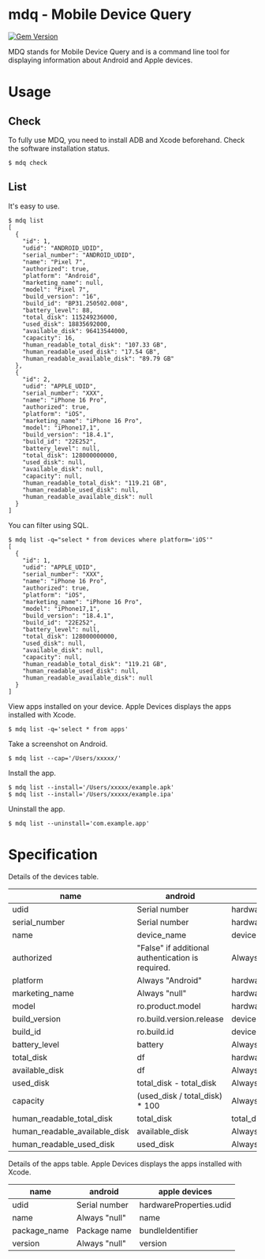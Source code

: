 

# mdq - Mobile Device Query

[![Gem Version](https://badge.fury.io/rb/mdq.svg)](https://badge.fury.io/rb/mdq)

MDQ stands for Mobile Device Query and is a command line tool for displaying information about Android and Apple devices.  

# Usage

## Check

To fully use MDQ, you need to install ADB and Xcode beforehand.
Check the software installation status.

```
$ mdq check
```

## List

It's easy to use.

```
$ mdq list
[
  {
    "id": 1,
    "udid": "ANDROID_UDID",
    "serial_number": "ANDROID_UDID",
    "name": "Pixel 7",
    "authorized": true,
    "platform": "Android",
    "marketing_name": null,
    "model": "Pixel 7",
    "build_version": "16",
    "build_id": "BP31.250502.008",
    "battery_level": 88,
    "total_disk": 115249236000,
    "used_disk": 18835692000,
    "available_disk": 96413544000,
    "capacity": 16,
    "human_readable_total_disk": "107.33 GB",
    "human_readable_used_disk": "17.54 GB",
    "human_readable_available_disk": "89.79 GB"
  },
  {
    "id": 2,
    "udid": "APPLE_UDID",
    "serial_number": "XXX",
    "name": "iPhone 16 Pro",
    "authorized": true,
    "platform": "iOS",
    "marketing_name": "iPhone 16 Pro",
    "model": "iPhone17,1",
    "build_version": "18.4.1",
    "build_id": "22E252",
    "battery_level": null,
    "total_disk": 128000000000,
    "used_disk": null,
    "available_disk": null,
    "capacity": null,
    "human_readable_total_disk": "119.21 GB",
    "human_readable_used_disk": null,
    "human_readable_available_disk": null
  }
]
```

You can filter using SQL.

```
$ mdq list -q="select * from devices where platform='iOS'"
[
  {
    "id": 1,
    "udid": "APPLE_UDID",
    "serial_number": "XXX",
    "name": "iPhone 16 Pro",
    "authorized": true,
    "platform": "iOS",
    "marketing_name": "iPhone 16 Pro",
    "model": "iPhone17,1",
    "build_version": "18.4.1",
    "build_id": "22E252",
    "battery_level": null,
    "total_disk": 128000000000,
    "used_disk": null,
    "available_disk": null,
    "capacity": null,
    "human_readable_total_disk": "119.21 GB",
    "human_readable_used_disk": null,
    "human_readable_available_disk": null
  }
]
```

View apps installed on your device.
Apple Devices displays the apps installed with Xcode.

```
$ mdq list -q='select * from apps'
```

Take a screenshot on Android.

```
$ mdq list --cap='/Users/xxxxx/'
```

Install the app.

```
$ mdq list --install='/Users/xxxxx/example.apk'
$ mdq list --install='/Users/xxxxx/example.ipa'
```

Uninstall the app.

```
$ mdq list --uninstall='com.example.app'
```



# Specification

Details of the devices table.

| name | android | apple devices |
| -- | -- | -- |
| udid | Serial number | hardwareProperties.udid |
| serial_number | Serial number | hardwareProperties.serialNumber |
| name | device_name | deviceProperties.name | 
| authorized | "False" if additional authentication is required. | Always "True" |
| platform | Always "Android" | hardwareProperties.platform |
| marketing_name | Always "null" | hardwareProperties.marketingName |
| model | ro.product.model | hardwareProperties.productType |
| build_version | ro.build.version.release | deviceProperties.osVersionNumber |
| build_id | ro.build.id | deviceProperties.osBuildUpdate | 
| battery_level | battery | Always "null" |
| total_disk | df | hardwareProperties.internalStorageCapacity |
| available_disk | df | Always "null" |
| used_disk | total_disk - total_disk | Always "null" |
| capacity | (used_disk / total_disk) * 100 | Always "null" |
| human_readable_total_disk | total_disk | total_disk |
| human_readable_available_disk | available_disk | Always "null" |
| human_readable_used_disk | used_disk | Always "null" |

Details of the apps table.
Apple Devices displays the apps installed with Xcode.

| name | android | apple devices |
| -- | -- | -- |
| udid | Serial number | hardwareProperties.udid |
| name | Always "null" | name |
| package_name | Package name | bundleIdentifier |
| version | Always "null" | version |